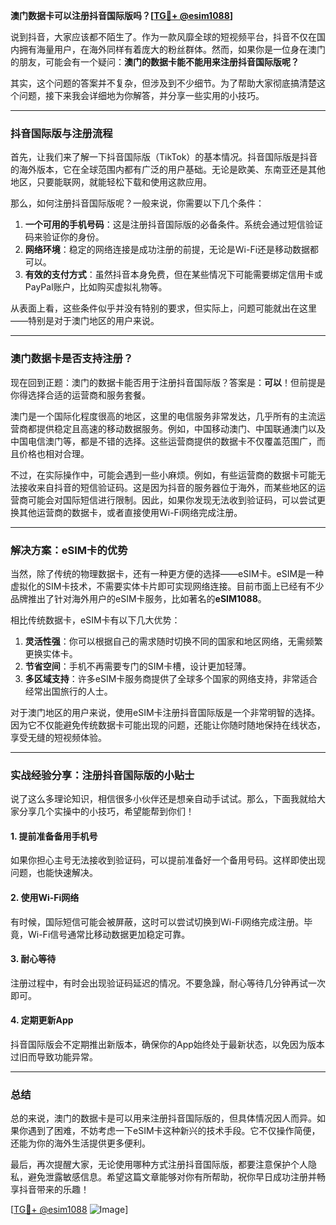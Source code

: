**澳门数据卡可以注册抖音国际版吗？[[TG💪+ @esim1088](https://t.me/s/esim1088)]**

说到抖音，大家应该都不陌生了。作为一款风靡全球的短视频平台，抖音不仅在国内拥有海量用户，在海外同样有着庞大的粉丝群体。然而，如果你是一位身在澳门的朋友，可能会有一个疑问：**澳门的数据卡能不能用来注册抖音国际版呢？**

其实，这个问题的答案并不复杂，但涉及到不少细节。为了帮助大家彻底搞清楚这个问题，接下来我会详细地为你解答，并分享一些实用的小技巧。

---

### 抖音国际版与注册流程

首先，让我们来了解一下抖音国际版（TikTok）的基本情况。抖音国际版是抖音的海外版本，它在全球范围内都有广泛的用户基础。无论是欧美、东南亚还是其他地区，只要能联网，就能轻松下载和使用这款应用。

那么，如何注册抖音国际版呢？一般来说，你需要以下几个条件：

1. **一个可用的手机号码**：这是注册抖音国际版的必备条件。系统会通过短信验证码来验证你的身份。
2. **网络环境**：稳定的网络连接是成功注册的前提，无论是Wi-Fi还是移动数据都可以。
3. **有效的支付方式**：虽然抖音本身免费，但在某些情况下可能需要绑定信用卡或PayPal账户，比如购买虚拟礼物等。

从表面上看，这些条件似乎并没有特别的要求，但实际上，问题可能就出在这里——特别是对于澳门地区的用户来说。

---

### 澳门数据卡是否支持注册？

现在回到正题：澳门的数据卡能否用于注册抖音国际版？答案是：**可以**！但前提是你得选择合适的运营商和服务套餐。

澳门是一个国际化程度很高的地区，这里的电信服务非常发达，几乎所有的主流运营商都提供稳定且高速的移动数据服务。例如，中国移动澳门、中国联通澳门以及中国电信澳门等，都是不错的选择。这些运营商提供的数据卡不仅覆盖范围广，而且价格也相对合理。

不过，在实际操作中，可能会遇到一些小麻烦。例如，有些运营商的数据卡可能无法接收来自抖音的短信验证码。这是因为抖音的服务器位于海外，而某些地区的运营商可能会对国际短信进行限制。因此，如果你发现无法收到验证码，可以尝试更换其他运营商的数据卡，或者直接使用Wi-Fi网络完成注册。

---

### 解决方案：eSIM卡的优势

当然，除了传统的物理数据卡，还有一种更方便的选择——eSIM卡。eSIM是一种虚拟化的SIM卡技术，不需要实体卡片即可实现网络连接。目前市面上已经有不少品牌推出了针对海外用户的eSIM卡服务，比如著名的**eSIM1088**。

相比传统数据卡，eSIM卡有以下几大优势：

1. **灵活性强**：你可以根据自己的需求随时切换不同的国家和地区网络，无需频繁更换实体卡。
2. **节省空间**：手机不再需要专门的SIM卡槽，设计更加轻薄。
3. **多区域支持**：许多eSIM卡服务商提供了全球多个国家的网络支持，非常适合经常出国旅行的人士。

对于澳门地区的用户来说，使用eSIM卡注册抖音国际版是一个非常明智的选择。因为它不仅能避免传统数据卡可能出现的问题，还能让你随时随地保持在线状态，享受无缝的短视频体验。

---

### 实战经验分享：注册抖音国际版的小贴士

说了这么多理论知识，相信很多小伙伴还是想亲自动手试试。那么，下面我就给大家分享几个实操中的小技巧，希望能帮到你们！

#### 1. 提前准备备用手机号
如果你担心主号无法接收到验证码，可以提前准备好一个备用号码。这样即使出现问题，也能快速解决。

#### 2. 使用Wi-Fi网络
有时候，国际短信可能会被屏蔽，这时可以尝试切换到Wi-Fi网络完成注册。毕竟，Wi-Fi信号通常比移动数据更加稳定可靠。

#### 3. 耐心等待
注册过程中，有时会出现验证码延迟的情况。不要急躁，耐心等待几分钟再试一次即可。

#### 4. 定期更新App
抖音国际版会不定期推出新版本，确保你的App始终处于最新状态，以免因为版本过旧而导致功能异常。

---

### 总结

总的来说，澳门的数据卡是可以用来注册抖音国际版的，但具体情况因人而异。如果你遇到了困难，不妨考虑一下eSIM卡这种新兴的技术手段。它不仅操作简便，还能为你的海外生活提供更多便利。

最后，再次提醒大家，无论使用哪种方式注册抖音国际版，都要注意保护个人隐私，避免泄露敏感信息。希望这篇文章能够对你有所帮助，祝你早日成功注册并畅享抖音带来的乐趣！

[[TG💪+ @esim1088](https://t.me/s/esim1088) ![Image](https://i.postimg.cc/4NQfJmqS/Snipaste-2025-05-13-00-14-12.png)]
